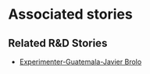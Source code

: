 # Associated stories

<!-- !!DO NOT REMOVE!! start autogenerated hyperlinks -->
## Related R&D Stories
- [Experimenter\-Guatemala\-Javier Brolo](/stories/?doc=Javier%20Guatemala_LQ-en-US)
<!-- !!DO NOT REMOVE!! end autogenerated hyperlinks -->